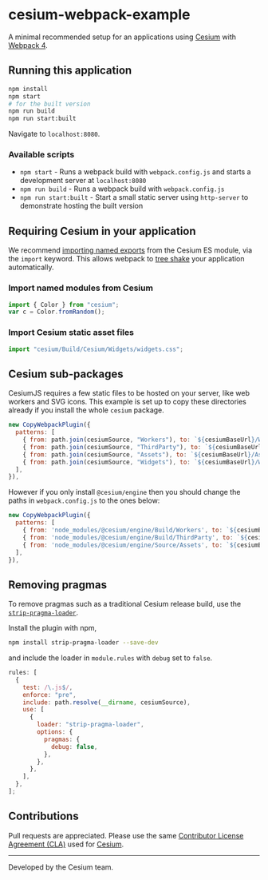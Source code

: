 # cesium-webpack-example

A minimal recommended setup for an applications using [Cesium](https://cesium.com) with [Webpack 4](https://v4.webpack.js.org/concepts/).

## Running this application

```sh
npm install
npm start
# for the built version
npm run build
npm run start:built
```

Navigate to `localhost:8080`.

### Available scripts

- `npm start` - Runs a webpack build with `webpack.config.js` and starts a development server at `localhost:8080`
- `npm run build` - Runs a webpack build with `webpack.config.js`
- `npm run start:built` - Start a small static server using `http-server` to demonstrate hosting the built version

## Requiring Cesium in your application

We recommend [importing named exports](https://developer.mozilla.org/en-US/docs/Web/JavaScript/Reference/Statements/import) from the Cesium ES module, via the `import` keyword. This allows webpack to [tree shake](https://webpack.js.org/guides/tree-shaking/) your application automatically.

### Import named modules from Cesium

```js
import { Color } from "cesium";
var c = Color.fromRandom();
```

### Import Cesium static asset files

```js
import "cesium/Build/Cesium/Widgets/widgets.css";
```

## Cesium sub-packages

CesiumJS requires a few static files to be hosted on your server, like web workers and SVG icons. This example is set up to copy these directories already if you install the whole `cesium` package.

```js
new CopyWebpackPlugin({
  patterns: [
    { from: path.join(cesiumSource, "Workers"), to: `${cesiumBaseUrl}/Workers`, },
    { from: path.join(cesiumSource, "ThirdParty"), to: `${cesiumBaseUrl}/ThirdParty`, },
    { from: path.join(cesiumSource, "Assets"), to: `${cesiumBaseUrl}/Assets`, },
    { from: path.join(cesiumSource, "Widgets"), to: `${cesiumBaseUrl}/Widgets`, },
  ],
}),
```

However if you only install `@cesium/engine` then you should change the paths in `webpack.config.js` to the ones below:

```js
new CopyWebpackPlugin({
  patterns: [
    { from: 'node_modules/@cesium/engine/Build/Workers', to: `${cesiumBaseUrl}/Workers` },
    { from: 'node_modules/@cesium/engine/Build/ThirdParty', to: `${cesiumBaseUrl}/ThirdParty` },
    { from: 'node_modules/@cesium/engine/Source/Assets', to: `${cesiumBaseUrl}/Assets` },
  ],
}),
```

## Removing pragmas

To remove pragmas such as a traditional Cesium release build, use the [`strip-pragma-loader`](https://www.npmjs.com/package/strip-pragma-loader).

Install the plugin with npm,

```sh
npm install strip-pragma-loader --save-dev
```

and include the loader in `module.rules` with `debug` set to `false`.

```js
rules: [
  {
    test: /\.js$/,
    enforce: "pre",
    include: path.resolve(__dirname, cesiumSource),
    use: [
      {
        loader: "strip-pragma-loader",
        options: {
          pragmas: {
            debug: false,
          },
        },
      },
    ],
  },
];
```

## Contributions

Pull requests are appreciated. Please use the same [Contributor License Agreement (CLA)](https://github.com/CesiumGS/cesium/blob/master/CONTRIBUTING.md) used for [Cesium](https://cesium.com/).

---

Developed by the Cesium team.
